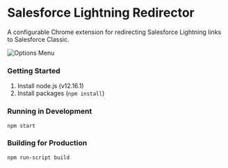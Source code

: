 # Salesforce Lightning Redirector
A configurable Chrome extension for redirecting Salesforce Lightning links to Salesforce Classic.

![Options Menu]('./options-screenshot.png')

### Getting Started
1. Install node.js (v12.16.1)
1. Install packages (`npm install`)

### Running in Development
`npm start`

### Building for Production
`npm run-script build`